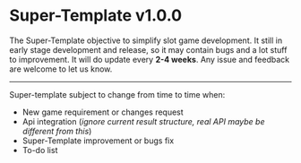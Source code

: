 # Super-Template v1.0.0

The Super-Template objective to simplify slot game development. It still in early stage development and release, so it may contain bugs and a lot stuff to improvement. It will do update every **2-4 weeks**. Any issue and feedback are welcome to let us know.

--------------------------------------

Super-template subject to change from time to time when:
- New game requirement or changes request
- Api integration (*ignore current result structure, real API maybe be different from this*)
- Super-Template improvement or bugs fix
- To-do list
